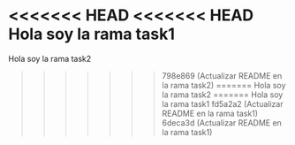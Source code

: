 <<<<<<< HEAD
<<<<<<< HEAD
Hola soy la rama task1
=======
Hola soy la rama task2
>>>>>>> 798e869 (Actualizar README en la rama task2)
=======
Hola soy la rama task2
=======
Hola soy la rama task1
>>>>>>> fd5a2a2 (Actualizar README en la rama task1)
>>>>>>> 6deca3d (Actualizar README en la rama task1)
